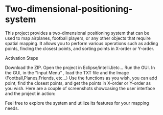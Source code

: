 # Two-dimensional-positioning-system
This project provides a two-dimensional positioning system that can be used to map airplanes, football players, or any other objects that require spatial mapping. It allows you to perform various operations such as adding points, finding the closest points, and sorting points in X-order or Y-order.

Activation Steps

Download the ZIP.
Open the project in Eclipse/intelliJ/etc...
Run the GUI.
In the GUI, in the "Input Menu" , load the TXT file and the Image (Football,Planes,Friends, etc...)
Use the functions as you wish, you can add point, find the closest points, and get the points in X-order or Y-order as you wish.
Here are a couple of screenshots showcasing the user interface and the project in action:

Feel free to explore the system and utilize its features for your mapping needs.
